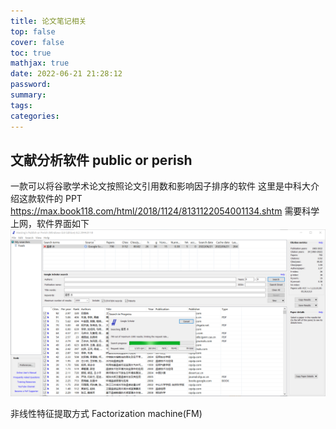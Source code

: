 ```yaml
---
title: 论文笔记相关
top: false
cover: false
toc: true
mathjax: true
date: 2022-06-21 21:28:12
password:
summary:
tags:
categories:
---
```


## 文献分析软件 public or perish

一款可以将谷歌学术论文按照论文引用数和影响因子排序的软件
这里是中科大介绍这款软件的 PPT https://max.book118.com/html/2018/1124/8131122054001134.shtm
需要科学上网，软件界面如下
![asset_img](论文笔记相关/2022-06-21-21-32-57.png)

非线性特征提取方式 Factorization machine(FM)
